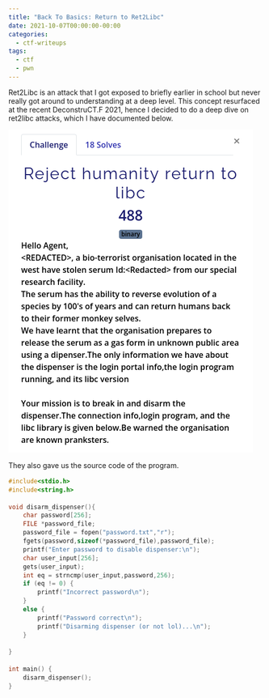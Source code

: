 ```yaml
---
title: "Back To Basics: Return to Ret2Libc"
date: 2021-10-07T00:00:00-00:00
categories:
  - ctf-writeups
tags:
  - ctf
  - pwn
---
```


Ret2Libc is an attack that I got exposed to briefly earlier in school but never really got around to understanding at a deep level. This concept resurfaced at the recent DeconstruCT.F 2021, hence I decided to do a deep dive on ret2libc attacks, which I have documented below.

![Question Prompt](/assets/images/ret2libc_prompt.png)

They also gave us the source code of the program.

```c
#include<stdio.h>
#include<string.h>

void disarm_dispenser(){
    char password[256];
    FILE *password_file;
    password_file = fopen("password.txt","r");
    fgets(password,sizeof(*password_file),password_file);
    printf("Enter password to disable dispenser:\n");
    char user_input[256];
    gets(user_input);
    int eq = strncmp(user_input,password,256);
    if (eq != 0) {
        printf("Incorrect password\n");
    }
    else {
        printf("Password correct\n");
        printf("Disarming dispenser (or not lol)...\n");
    }

}

int main() {
    disarm_dispenser();    
}
```